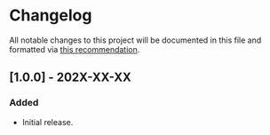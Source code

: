 # Changelog
All notable changes to this project will be documented in this file and formatted via [this recommendation](https://keepachangelog.com/en/1.0.0/).

## [1.0.0] - 202X-XX-XX
### Added
- Initial release.
